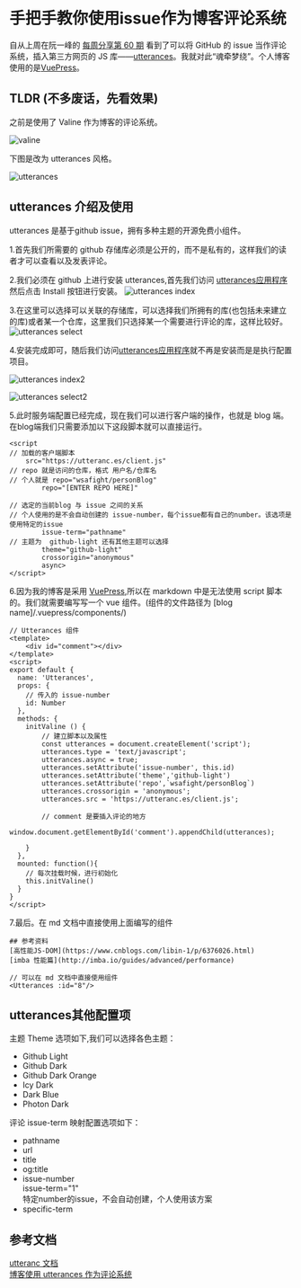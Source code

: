 # 手把手教你使用issue作为博客评论系统

自从上周在阮一峰的 [每周分享第 60 期](http://www.ruanyifeng.com/blog/2019/06/weekly-issue-60.html) 看到了可以将 GitHub 的 issue 当作评论系统，插入第三方网页的 JS 库——[utterances](https://utteranc.es/)。我就对此“魂牵梦绕”。个人博客使用的是[VuePress](https://vuepress.vuejs.org/zh/)。  

## TLDR (不多废话，先看效果)

之前是使用了 Valine 作为博客的评论系统。

![valine](../images/19-06-17/valine.jpg)

下图是改为 utterances 风格。

![utterances](../images/19-06-17/utterances.jpg)

## utterances 介绍及使用
utterances 是基于github issue，拥有多种主题的开源免费小组件。

1.首先我们所需要的 github 存储库必须是公开的，而不是私有的，这样我们的读者才可以查看以及发表评论。

2.我们必须在 github 上进行安装 utterances,首先我们访问 [utterances应用程序](https://github.com/apps/utterances) 然后点击 Install 按钮进行安装。
![utterances index](../images/19-06-17/utterances-index.jpg)

3.在这里可以选择可以关联的存储库，可以选择我们所拥有的库(也包括未来建立的库)或者某一个仓库，这里我们只选择某一个需要进行评论的库，这样比较好。
![utterances select](../images/19-06-17/utterances-select.jpg)

4.安装完成即可，随后我们访问[utterances应用程序](https://github.com/apps/utterances)就不再是安装而是是执行配置项目。

![utterances index2](../images/19-06-17/utterances-index2.jpg)

![utterances select2](../images/19-06-17/utterances-select2.jpg)

5.此时服务端配置已经完成，现在我们可以进行客户端的操作，也就是 blog 端。在blog端我们只需要添加以下这段脚本就可以直接运行。

```
<script 
// 加载的客户端脚本
    src="https://utteranc.es/client.js"
// repo 就是访问的仓库，格式 用户名/仓库名
// 个人就是 repo="wsafight/personBlog"
        repo="[ENTER REPO HERE]"

// 选定的当前blog 与 issue 之间的关系
// 个人使用的是不会自动创建的 issue-number，每个issue都有自己的number。该选项是使用特定的issue
        issue-term="pathname"
// 主题为  github-light 还有其他主题可以选择        
        theme="github-light"
        crossorigin="anonymous"
        async>
</script>
```

6.因为我的博客是采用 [VuePress](https://vuepress.vuejs.org/zh/),所以在 markdown 中是无法使用 script 脚本的。我们就需要编写写一个 vue 组件。(组件的文件路径为 [blog name]/.vuepress/components/)
```
// Utterances 组件
<template>
    <div id="comment"></div>
</template>
<script>
export default {
  name: 'Utterances',
  props: {
    // 传入的 issue-number  
    id: Number
  },
  methods: {
    initValine () {
        // 建立脚本以及属性
        const utterances = document.createElement('script');
        utterances.type = 'text/javascript';
        utterances.async = true;
        utterances.setAttribute('issue-number', this.id)
        utterances.setAttribute('theme','github-light')
        utterances.setAttribute('repo',`wsafight/personBlog`)
        utterances.crossorigin = 'anonymous';
        utterances.src = 'https://utteranc.es/client.js';

        // comment 是要插入评论的地方
        window.document.getElementById('comment').appendChild(utterances);

    }
  },
  mounted: function(){
    // 每次挂载时候，进行初始化
    this.initValine()
  }
}
</script>
```

7.最后。在 md 文档中直接使用上面编写的组件

```
## 参考资料
[高性能JS-DOM](https://www.cnblogs.com/libin-1/p/6376026.html)   
[imba 性能篇](http://imba.io/guides/advanced/performance)

// 可以在 md 文档中直接使用组件
<Utterances :id="8"/>
```

## utterances其他配置项
主题 Theme 选项如下,我们可以选择各色主题：   

- Github Light
- Github Dark
- Github Dark Orange
- Icy Dark
- Dark Blue
- Photon Dark

评论 issue-term 映射配置选项如下：

- pathname
- url
- title   
- og:title
- issue-number   
issue-term="1"   
特定number的issue，不会自动创建，个人使用该方案
- specific-term 

## 参考文档
[utteranc 文档](https://utteranc.es/)   
[博客使用 utterances 作为评论系统](https://www.cnblogs.com/stevexu/p/10808134.html)